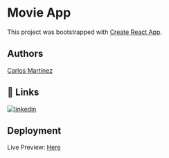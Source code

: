 # Movie App

This project was bootstrapped with [Create React App](https://github.com/facebook/create-react-app).

## Authors

[Carlos Martinez](https://www.github.com/cima9642)


## 🔗 Links

[![linkedin](https://img.shields.io/badge/linkedin-0A66C2?style=for-the-badge&logo=linkedin&logoColor=white)](https://www.linkedin.com/in/carlos-martinez-b66579214/)




## Deployment

Live Preview: [Here](https://movie-app-0ys6.onrender.com)

